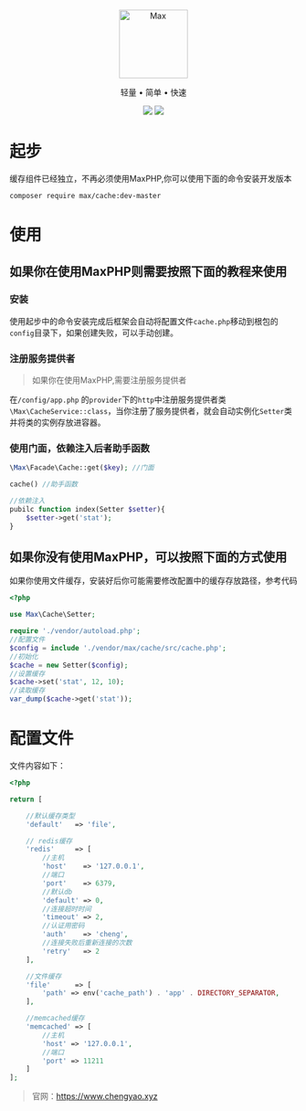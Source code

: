 <br>

<p align="center">
<img src="https://raw.githubusercontent.com/topyao/max/master/public/favicon.ico" width="120" alt="Max">
</p>

<p align="center">轻量 • 简单 • 快速</p>

<p align="center">
<img src="https://img.shields.io/badge/php-%3E%3D7.2.0-brightgreen">
<img src="https://img.shields.io/badge/license-apache%202-blue">
</p>

# 起步
缓存组件已经独立，不再必须使用MaxPHP,你可以使用下面的命令安装开发版本

```
composer require max/cache:dev-master
```

# 使用

## 如果你在使用MaxPHP则需要按照下面的教程来使用

### 安装
使用起步中的命令安装完成后框架会自动将配置文件`cache.php`移动到根包的`config`目录下，如果创建失败，可以手动创建。

### 注册服务提供者
> 如果你在使用MaxPHP,需要注册服务提供者

在`/config/app.php` 的`provider`下的`http`中注册服务提供者类`\Max\CacheService::class`，当你注册了服务提供者，就会自动实例化`Setter`类并将类的实例存放进容器。

### 使用门面，依赖注入后者助手函数

```php
\Max\Facade\Cache::get($key); //门面

cache() //助手函数

//依赖注入
pubilc function index(Setter $setter){
    $setter->get('stat');
}
```

## 如果你没有使用MaxPHP，可以按照下面的方式使用

如果你使用文件缓存，安装好后你可能需要修改配置中的缓存存放路径，参考代码
```php
<?php

use Max\Cache\Setter;

require './vendor/autoload.php';
//配置文件
$config = include './vendor/max/cache/src/cache.php';
//初始化
$cache = new Setter($config);
//设置缓存
$cache->set('stat', 12, 10);
//读取缓存
var_dump($cache->get('stat'));

```

# 配置文件

文件内容如下：

```php
<?php

return [

    //默认缓存类型
    'default'   => 'file',

    // redis缓存
    'redis'     => [
        //主机
        'host'    => '127.0.0.1',
        //端口
        'port'    => 6379,
        //默认db
        'default' => 0,
        //连接超时时间
        'timeout' => 2,
        //认证用密码
        'auth'    => 'cheng',
        //连接失败后重新连接的次数
        'retry'   => 2
    ],

    //文件缓存
    'file'      => [
        'path' => env('cache_path') . 'app' . DIRECTORY_SEPARATOR,
    ],

    //memcached缓存
    'memcached' => [
        //主机
        'host' => '127.0.0.1',
        //端口
        'port' => 11211
    ]
];

```


> 官网：https://www.chengyao.xyz
